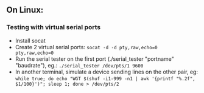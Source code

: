 ## On Linux:
### Testing with virtual serial ports
- Install socat
- Create 2 virtual serial ports: ``` socat -d -d pty,raw,echo=0 pty,raw,echo=0 ```
- Run the serial tester on the first port (./serial_tester "portname" "baudrate"), eg.: ``` ./serial_tester /dev/pts/1 9600 ```
- In another terminal, simulate a device sending lines on the other pair, eg: ``` while true; do echo "WGT $(shuf -i1-999 -n1 | awk '{printf "%.2f", $1/100}')"; sleep 1; done > /dev/pts/2 ```
